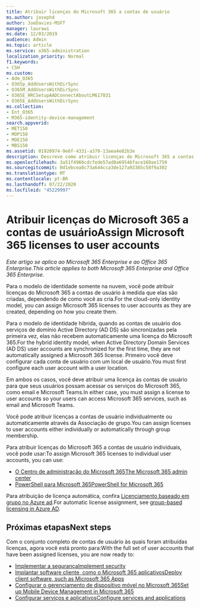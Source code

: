 ```yaml
---
title: Atribuir licenças do Microsoft 365 a contas de usuário
ms.author: josephd
author: JoeDavies-MSFT
manager: laurawi
ms.date: 12/03/2019
audience: Admin
ms.topic: article
ms.service: o365-administration
localization_priority: Normal
f1.keywords:
- CSH
ms.custom:
- Adm_O365
- O365p_AddUsersWithDirSync
- O365M_AddUsersWithDirSync
- O365E_HRCSetupAADConnectAboutLM617031
- O365E_AddUsersWithDirSync
ms.collection:
- Ent_O365
- M365-identity-device-management
search.appverid:
- MET150
- MOP150
- MOE150
- MBS150
ms.assetid: 01920974-9e6f-4331-a370-13aea4e82b3e
description: Descreve como atribuir licenças do Microsoft 365 a contas de usuário, individualmente ou com base na associação de grupo.
ms.openlocfilehash: 3a51f4966cdcfede57ad8a69546face160ae1750
ms.sourcegitcommit: 0d1ebcea8c73a644cca3de127a93385c58f9a302
ms.translationtype: MT
ms.contentlocale: pt-BR
ms.lasthandoff: 07/22/2020
ms.locfileid: "45229997"
---
```

# <a name="assign-microsoft-365-licenses-to-user-accounts"></a><span data-ttu-id="4de74-103">Atribuir licenças do Microsoft 365 a contas de usuário</span><span class="sxs-lookup"><span data-stu-id="4de74-103">Assign Microsoft 365 licenses to user accounts</span></span>

<span data-ttu-id="4de74-104">*Este artigo se aplica ao Microsoft 365 Enterprise e ao Office 365 Enterprise.*</span><span class="sxs-lookup"><span data-stu-id="4de74-104">*This article applies to both Microsoft 365 Enterprise and Office 365 Enterprise.*</span></span>

<span data-ttu-id="4de74-105">Para o modelo de identidade somente na nuvem, você pode atribuir licenças do Microsoft 365 a contas de usuário à medida que elas são criadas, dependendo de como você as cria.</span><span class="sxs-lookup"><span data-stu-id="4de74-105">For the cloud-only identity model, you can assign Microsoft 365 licenses to user accounts as they are created, depending on how you create them.</span></span>

<span data-ttu-id="4de74-106">Para o modelo de identidade híbrida, quando as contas de usuário dos serviços de domínio Active Directory (AD DS) são sincronizadas pela primeira vez, elas não recebem automaticamente uma licença do Microsoft 365.</span><span class="sxs-lookup"><span data-stu-id="4de74-106">For the hybrid identity model, when Active Directory Domain Services (AD DS) user accounts are synchronized for the first time, they are not automatically assigned a Microsoft 365 license.</span></span> <span data-ttu-id="4de74-107">Primeiro você deve configurar cada conta de usuário com um local de usuário.</span><span class="sxs-lookup"><span data-stu-id="4de74-107">You must first configure each user account with a user location.</span></span>

<span data-ttu-id="4de74-108">Em ambos os casos, você deve atribuir uma licença às contas de usuário para que seus usuários possam acessar os serviços do Microsoft 365, como email e Microsoft Teams.</span><span class="sxs-lookup"><span data-stu-id="4de74-108">In either case, you must assign a license to user accounts so your users can access Microsoft 365 services, such as email and Microsoft Teams.</span></span>

<span data-ttu-id="4de74-109">Você pode atribuir licenças a contas de usuário individualmente ou automaticamente através da Associação de grupo.</span><span class="sxs-lookup"><span data-stu-id="4de74-109">You can assign licenses to user accounts either individually or automatically through group membership.</span></span>

<span data-ttu-id="4de74-110">Para atribuir licenças do Microsoft 365 a contas de usuário individuais, você pode usar:</span><span class="sxs-lookup"><span data-stu-id="4de74-110">To assign Microsoft 365 licenses to individual user accounts, you can use:</span></span>

- [<span data-ttu-id="4de74-111">O Centro de administração do Microsoft 365</span><span class="sxs-lookup"><span data-stu-id="4de74-111">The Microsoft 365 admin center</span></span>](https://docs.microsoft.com/microsoft-365/admin/manage/assign-licenses-to-users)
- [<span data-ttu-id="4de74-112">PowerShell para Microsoft 365</span><span class="sxs-lookup"><span data-stu-id="4de74-112">PowerShell for Microsoft 365</span></span>](https://docs.microsoft.com/office365/enterprise/powershell/assign-licenses-to-user-accounts-with-office-365-powershell)

<span data-ttu-id="4de74-113">Para atribuição de licença automática, confira [Licenciamento baseado em grupo no Azure ad](https://docs.microsoft.com/azure/active-directory/fundamentals/active-directory-licensing-whatis-azure-portal).</span><span class="sxs-lookup"><span data-stu-id="4de74-113">For automatic license assignment, see [group-based licensing in Azure AD](https://docs.microsoft.com/azure/active-directory/fundamentals/active-directory-licensing-whatis-azure-portal).</span></span>

## <a name="next-steps"></a><span data-ttu-id="4de74-114">Próximas etapas</span><span class="sxs-lookup"><span data-stu-id="4de74-114">Next steps</span></span>

<span data-ttu-id="4de74-115">Com o conjunto completo de contas de usuário às quais foram atribuídas licenças, agora você está pronto para:</span><span class="sxs-lookup"><span data-stu-id="4de74-115">With the full set of user accounts that have been assigned licenses, you are now ready to:</span></span>

- [<span data-ttu-id="4de74-116">Implementar a segurança</span><span class="sxs-lookup"><span data-stu-id="4de74-116">Implement security</span></span>](https://docs.microsoft.com/microsoft-365/security/office-365-security/security-roadmap)
- [<span data-ttu-id="4de74-117">Implantar software cliente, como o Microsoft 365 aplicativos</span><span class="sxs-lookup"><span data-stu-id="4de74-117">Deploy client software, such as Microsoft 365 Apps</span></span>](https://docs.microsoft.com/DeployOffice/deployment-guide-microsoft-365-apps)
- [<span data-ttu-id="4de74-118">Configurar o gerenciamento de dispositivo móvel no Microsoft 365</span><span class="sxs-lookup"><span data-stu-id="4de74-118">Set up Mobile Device Management in Microsoft 365</span></span>](https://support.office.com/article/set-up-mobile-device-management-mdm-in-office-365-dd892318-bc44-4eb1-af00-9db5430be3cd)
- [<span data-ttu-id="4de74-119">Configurar serviços e aplicativos</span><span class="sxs-lookup"><span data-stu-id="4de74-119">Configure services and applications</span></span>](configure-services-and-applications.md)
